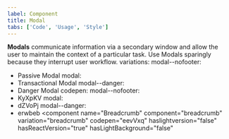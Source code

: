 ```yaml
---
label: Component
title: Modal
tabs: ['Code', 'Usage', 'Style']
---
```


<page-intro>**Modals** communicate information via a secondary window and allow the user to maintain the context of a particular task. Use Modals sparingly because they interrupt user workflow.</page-intro>
variations:
  modal--nofooter:
  - Passive Modal
  modal:
  - Transactional Modal
  modal--danger:
  - Danger Modal
codepen:
  modal--nofooter:
  - KyXpKV
  modal:
  - dZVoPj
  modal--danger:
  - erwbeb
<component 
    name="Breadcrumb"
    component="breadcrumb" 
    variation="breadcrumb"
    codepen="eevVxq"
    haslightversion="false"
    hasReactVersion="true"
    hasLightBackground="false"
    >
</component>